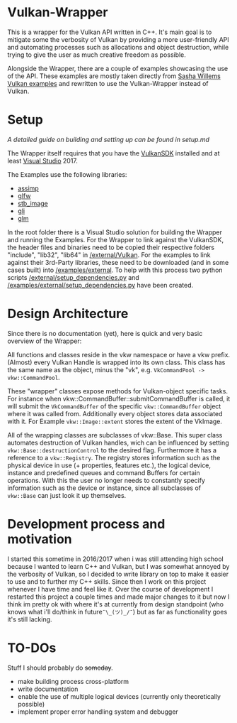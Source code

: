 # Vulkan-Wrapper

This is a wrapper for the Vulkan API written in C++. It's main goal is to mitigate some the verbosity of Vulkan by providing a more user-friendly API and automating processes such as allocations and object destruction, while trying to give the user as much creative freedom as possible.

Alongside the Wrapper, there are a couple of examples showcasing the use of the API. These examples are mostly taken directly from [Sasha Willems Vulkan examples](https://github.com/SaschaWillems/Vulkan) and rewritten to use the Vulkan-Wrapper instead of Vulkan. 

# Setup
*A detailed guide on building  and setting up can be found in setup.md*

The Wrapper itself requires that you have the [VulkanSDK](https://vulkan.lunarg.com/) installed and at least [Visual Studio](https://visualstudio.microsoft.com/de/downloads/) 2017.

The Examples use the following libraries:
 - [assimp](https://github.com/assimp/assimp)
 - [glfw](https://github.com/glfw/glfw)
 - [stb_image](https://github.com/nothings/stb)
 - [gli](https://github.com/g-truc/gli)
 - [glm](https://github.com/g-truc/glm)

In the root folder there is a Visual Studio solution for building the Wrapper and running the Examples. For the Wrapper to link against the VulkanSDK, the header files and binaries need to be copied their respective folders "include", "lib32",  "lib64" in [/external/Vulkan](/external/Vulkan/). For the examples to link against their 3rd-Party libraries, these need to be downloaded (and in some cases built) into [/examples/external](/examples/external/). To help with this process two python scripts [/external/setup_dependencies.py](/external/setup_dependencies.py) and [/examples/external/setup_dependencies.py](/examples/external/setup_dependencies.py) have been created. 


 # Design Architecture
 Since there is no documentation (yet), here is quick and very basic overview of the Wrapper:
 
All functions and classes reside in the vkw namespace or have a vkw prefix. (Almost) every Vulkan Handle is wrapped into its own class. This class has the same name as the object, minus the "vk", e.g. ``VkCommandPool -> vkw::CommandPool``. 
 
These "wrapper" classes expose methods for Vulkan-object specific tasks. For instance when vkw::CommandBuffer::submitCommandBuffer is called, it will submit the ``VkCommandBuffer`` of the specific ``vkw::CommandBuffer`` object where it was called from. 
Additionally every object stores data associated with it. For Example ``vkw::Image::extent`` stores the extent of the VkImage.
 
 All of the wrapping classes are subclasses of vkw::Base. This super class automates destruction of Vulkan handles, wich can be influenced by setting ``vkw::Base::destructionControl`` to the desired flag. Furthermore it has a reference to a ``vkw::Registry``. The registry stores information such as the physical device in use (+ properties, features etc.), the logical device, instance and predefined queues and command Buffers for certain operations. With this the user no longer needs to constantly specify information such as the device or instance, since all subclasses of ``vkw::Base`` can just look it up themselves.
 
# Development process and motivation

I started this sometime in 2016/2017 when i was still attending high school because I wanted to learn C++ and Vulkan, but I was somewhat annoyed by the verbosity of Vulkan, so I decided to write library on top to make it easier to use and to further my C++ skills. Since then I work on this project whenever I have time and feel like it. Over the course of development I restarted this project a couple times and made major changes to it but now I think im pretty ok with where it's at currently from design standpoint (who knows what i'll do/think in future``¯\_(ツ)_/¯``) but as far as functionality goes it's still lacking. 


# TO-DOs
Stuff I should probably do ~~someday~~.

- make building process cross-platform
- write documentation
- enable the use of multiple logical devices (currently only theoretically possible)
- implement proper error handling system and debugger
